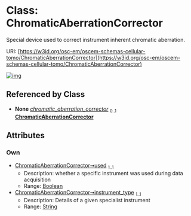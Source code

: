 
# Class: ChromaticAberrationCorrector

Special device used to correct instrument inherent chromatic aberration.

URI: [https://w3id.org/osc-em/oscem-schemas-cellular-tomo/ChromaticAberrationCorrector](https://w3id.org/osc-em/oscem-schemas-cellular-tomo/ChromaticAberrationCorrector)


[![img](https://yuml.me/diagram/nofunky;dir:TB/class/[SpecialistOptics]++-%20chromatic_aberration_corrector%200..1>[ChromaticAberrationCorrector&#124;used:boolean;instrument_type:string],[SpecialistOptics])](https://yuml.me/diagram/nofunky;dir:TB/class/[SpecialistOptics]++-%20chromatic_aberration_corrector%200..1>[ChromaticAberrationCorrector&#124;used:boolean;instrument_type:string],[SpecialistOptics])

## Referenced by Class

 *  **None** *[chromatic_aberration_corrector](chromatic_aberration_corrector.md)*  <sub>0..1</sub>  **[ChromaticAberrationCorrector](ChromaticAberrationCorrector.md)**

## Attributes


### Own

 * [ChromaticAberrationCorrector➞used](ChromaticAberrationCorrector_used.md)  <sub>1..1</sub>
     * Description: whether a specific instrument was used during data acquisition
     * Range: [Boolean](types/Boolean.md)
 * [ChromaticAberrationCorrector➞instrument_type](ChromaticAberrationCorrector_instrument_type.md)  <sub>1..1</sub>
     * Description: Details of a given specialist instrument
     * Range: [String](types/String.md)

